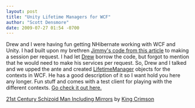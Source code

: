 ```yaml
---
layout: post
title: "Unity Lifetime Managers for WCF"
author: "Scott Densmore"
date: 2009-07-27 01:54 -0700
---
```


Drew and I were having fun getting NHibernate working with WCF and Unity. I had built upon my brethren [Jimmy's code from this article](/blogs/jimmy_bogard/archive/2008/09/16/integrating-structuremap-and-nhibernate-with-wcf.aspx) to making a session per request. I had let [Drew](http://drewdotnet.blogspot.com/) borrow the code, but forgot to mention that he would need to make his services per request. So, Drew and I talked and we upped the ante and created [LifetimeManager](http://msdn.microsoft.com/en-us/library/cc440953.aspx) objects for the contexts in WCF. He has a good description of it so I want hold you here any longer. Fun stuff and comes with a test client for playing with the different contexts. [Go check it out here.](http://drewdotnet.blogspot.com/2009/07/unity-lifetime-managers-and-wcf.html)

[21st Century Schizoid Man Including Mirrors](http://www.last.fm/music/King+Crimson/_/21st+Century+Schizoid+Man+Including+Mirrors) by [King Crimson](http://www.last.fm/music/King+Crimson)
